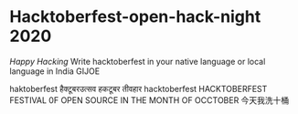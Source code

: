 # Hacktoberfest-open-hack-night 2020
*Happy Hacking*
Write hacktoberfest in your native language or local language in India
GIJOE


haktoberfest
हैक्टूबरउत्सव
हकटूबर तीवहार 
hacktoberfest
HACKTOBERFEST FESTIVAL 0F OPEN SOURCE IN THE MONTH OF OCCTOBER
今天我洗十桶
